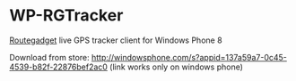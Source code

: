 # WP-RGTracker
[Routegadget](http://www.routegadget.net/) live GPS tracker client for Windows Phone 8

Download from store: http://windowsphone.com/s?appid=137a59a7-0c45-4539-b82f-22876bef2ac0 (link works only on windows phone)
